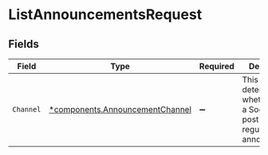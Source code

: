 # ListAnnouncementsRequest


## Fields

| Field                                                                             | Type                                                                              | Required                                                                          | Description                                                                       |
| --------------------------------------------------------------------------------- | --------------------------------------------------------------------------------- | --------------------------------------------------------------------------------- | --------------------------------------------------------------------------------- |
| `Channel`                                                                         | [*components.AnnouncementChannel](../../models/components/announcementchannel.md) | :heavy_minus_sign:                                                                | This determines whether this is a Social Feed post or a regular announcement.     |